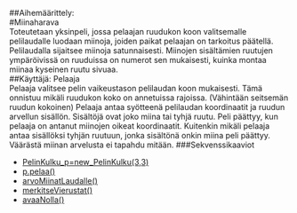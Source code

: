 ##Aihemäärittely:    
#Miinaharava    
Toteutetaan yksinpeli, jossa pelaajan ruudukon koon valitsemalle pelilaudalle luodaan miinoja, joiden paikat pelaajan on tarkoitus päätellä. Pelilaudalla sijaitsee miinoja satunnaisesti. Miinojen sisältämien ruutujen ympäröivissä on ruuduissa on numerot sen mukaisesti, kuinka montaa miinaa kyseinen ruutu sivuaa.      
##Käyttäjä: Pelaaja   
Pelaaja valitsee pelin vaikeustason pelilaudan koon mukaisesti.
Tämä onnistuu mikäli ruudukon koko on annetuissa rajoissa. (Vähintään seitsemän ruudun kokoinen)
Pelaaja antaa syötteenä pelilaudan koordinaatit ja ruudun arvellun sisällön. Sisältöjä ovat joko miina tai tyhjä ruutu. Peli päättyy, kun pelaaja on antanut miinojen oikeat koordinaatit. Kuitenkin mikäli pelaaja antaa sisällöksi tyhjän ruutuun, jonka sisältönä onkin miina peli päättyy. Väärästä miinan arvelusta ei tapahdu mitään.
###Sekvenssikaaviot
- [PelinKulku_p=new_PelinKulku(3,3)](PelinKulku_p=new_PelinKulku(2)(1).png)
- [p.pelaa()](p.pelaa.png)
- [arvoMiinatLaudalle()](arvoMiinatLaudalle().png)
- [merkitseVierustat()](merkitseVierustat.png)
- [avaaNolla()](avaaNolla.png)
